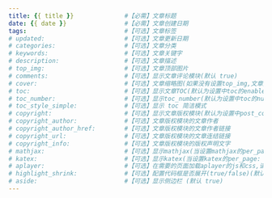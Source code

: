 ```yaml
---
title: {{ title }}              #【必需】文章标题       
date: {{ date }}                #【必需】文章创建日期
tags:                           #【可选】文章标签
# updated:                      #【可选】文章更新日期
# categories:                   #【可选】文章分类
# keywords:                     #【可选】文章关键字
# description:                  #【可选】文章描述
# top_img:                      #【可选】文章顶部图片
# comments:                     #【可选】显示文章评论模块(默认 true)
# cover:                        #【可选】文章缩略图(如果没有设置top_img,文章页顶部将显示缩略图，可设为false/图片地址/留空)
# toc:                          #【可选】显示文章TOC(默认为设置中toc的enable配置)
# toc_number:                   #【可选】显示toc_number(默认为设置中toc的number配置)
# toc_style_simple:             #【可选】显示 toc 简洁模式
# copyright:                    #【可选】显示文章版权模块(默认为设置中post_copyright的enable配置)
# copyright_author:             #【可选】文章版权模块的文章作者
# copyright_author_href:        #【可选】文章版权模块的文章作者链接
# copyright_url:                #【可选】文章版权模块的文章连结链接
# copyright_info:               #【可选】文章版权模块的版权声明文字
# mathjax:                      #【可选】显示mathjax(当设置mathjax的per_page: false时，才需要配置，默认 false)
# katex:                        #【可选】显示katex(当设置katex的per_page: false时，才需要配置，默认 false)
# aplayer:                      #【可选】在需要的页面加载aplayer的js和css,请参考文章下面的音乐 配置
# highlight_shrink:             #【可选】配置代码框是否展开(true/false)(默认为设置中highlight_shrink的配置)
# aside:                        #【可选】显示侧边栏 (默认 true)
---
```

